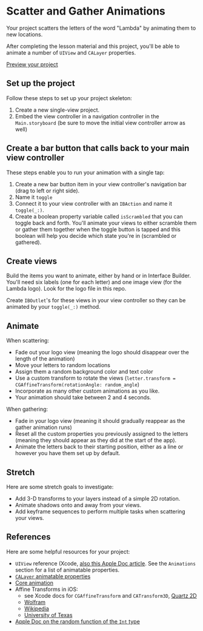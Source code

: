# Scatter and Gather Animations

Your project scatters the letters of the word "Lambda" by animating them to new locations.

After completing the lesson material and this project, you'll be able to animate a number of `UIView` and `CALayer` properties.

[Preview your project](https://youtu.be/w8zJVBPrmnY)

## Set up the project

Follow these steps to set up your project skeleton:

1. Create a new single-view project. 
2. Embed the view controller in a navigation controller in the `Main.storyboard` (be sure to move the initial view controller arrow as well)

## Create a bar button that calls back to your main view controller

These steps enable you to run your animation with a single tap:

1. Create a new bar button item in your view controller's navigation bar (drag to left or right side).
2. Name it `toggle`
3. Connect it to your view controller with an `IBAction` and name it `toggle(_:)`.
4. Create a boolean property variable called `isScrambled` that you can toggle back and forth. You'll animate your views to either scramble them or gather them together when the toggle button is tapped and this boolean will help you decide which state you're in (scrambled or gathered).

## Create views

Build the items you want to animate, either by hand or in Interface Builder. You'll need six labels (one for each letter) and one image view (for the Lambda logo). Look for the logo file in this repo.

Create `IBOutlet`'s for these views in your view controller so they can be animated by your `toggle(_:)` method.

## Animate

When scattering:

* Fade out your logo view (meaning the logo should disappear over the length of the animation)
* Move your letters to random locations
* Assign them a random background color and text color
* Use a custom transform to rotate the views (`letter.transform = CGAffineTransform(rotationAngle: random_angle`)
* Incorporate as many other custom animations as you like.
* Your animation should take between 2 and 4 seconds.

When gathering:

* Fade in your logo view (meaning it should gradually reappear as the gather animation runs)
* Reset all the custom properties you previously assigned to the letters (meaning they should appear as they did at the start of the app).
* Animate the letters back to their starting position, either as a line or however you have them set up by default.

## Stretch

Here are some stretch goals to investigate:

* Add 3-D transforms to your layers instead of a simple 2D rotation.
* Animate shadows onto and away from your views.
* Add keyframe sequences to perform multiple tasks when scattering your views.

## References

Here are some helpful resources for your project:

* `UIView` reference (Xcode, [also this Apple Doc article](https://developer.apple.com/documentation/uikit/uiview). See the `Animations` section for a list of animatable properties.
* [`CALayer` animatable properties](https://developer.apple.com/library/archive/documentation/Cocoa/Conceptual/CoreAnimation_guide/AnimatableProperties/AnimatableProperties.html)
* [Core animation](https://developer.apple.com/documentation/quartzcore)
* Affine Transforms in iOS:
    * see Xcode docs for `CGAffineTransform` and `CATransform3D`, [Quartz 2D](https://developer.apple.com/library/archive/documentation/GraphicsImaging/Conceptual/drawingwithquartz2d/dq_affine/dq_affine.html)
    * [Wolfram](http://mathworld.wolfram.com/AffineTransformation.html)
    * [Wikipedia](https://en.wikipedia.org/wiki/Affine_transformation)
    * [University of Texas](https://www.cs.utexas.edu/users/fussell/courses/cs384g-fall2011/lectures/lecture07-Affine.pdf)
* [Apple Doc on the random function of the `Int` type](https://developer.apple.com/documentation/swift/int/2995646-random)